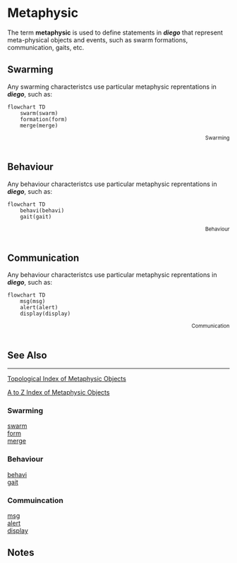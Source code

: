 # Metaphysic
The term **metaphysic** is used to define statements in ***diego*** that represent meta-physical objects and events, such as swarm formations, communication, gaits, etc.

## Swarming
Any swarming characteristcs use particular metaphysic reprentations in ***diego***, such as:
```mermaid
flowchart TD
    swarm(swarm)
    formation(form)
    merge(merge)
```
<div style="text-align: right"><sub>Swarming</sub></div><br>

## Behaviour
Any behaviour characteristcs use particular metaphysic reprentations in ***diego***, such as:
```mermaid
flowchart TD
    behavi(behavi)
    gait(gait)
```
<div style="text-align: right"><sub>Behaviour</sub></div><br>

## Communication
Any behaviour characteristcs use particular metaphysic reprentations in ***diego***, such as:
```mermaid
flowchart TD
    msg(msg)
    alert(alert)
    display(display)
```
<div style="text-align: right"><sub>Communication</sub></div><br>

## See Also
----

[Topological Index of Metaphysic Objects](_indextopic.md)

[A to Z Index of Metaphysic Objects]()

### Swarming
[swarm](../metaphysic/verb/swarm.md)<br>
[form](../metaphysic/verb/form.md)<br>
[merge](../metaphysic/verb/merge.md)

### Behaviour
[behavi](../metaphysic/obj/behavi.md)<br>
[gait](../metaphysic/obj/gait.md)

### Commuincation
[msg](msg.md)<br>
[alert](../metaphysic/verb/alert.md)<br>
[display](../metaphysic/obj/display.md)

## Notes
[^morethingies]: There are some *fringe* `thingy` types such as `mech`, `applian`, `mach`, and, `vehicle`.
[^devicesobot]: Smart devices are can also be treated a `sobot`s.













